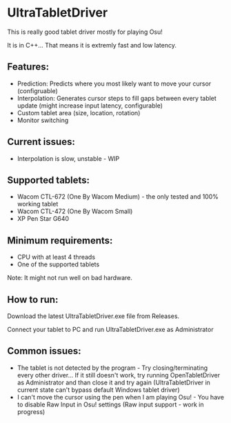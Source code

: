 # UltraTabletDriver
This is really good tablet driver mostly for playing Osu!

It is in C++... That means it is extremly fast and low latency.

## Features:
- Prediction: Predicts where you most likely want to move your cursor (configruable)
- Interpolation: Generates cursor steps to fill gaps between every tablet update (might increase input latency, configurable)
- Custom tablet area (size, location, rotation)
- Monitor switching


## Current issues:
- Interpolation is slow, unstable - WIP

## Supported tablets:
- Wacom CTL-672 (One By Wacom Medium) - the only tested and 100% working tablet
- Wacom CTL-472 (One By Wacom Small)
- XP Pen Star G640

## Minimum requirements:
- CPU with at least 4 threads
- One of the supported tablets

Note: It might not run well on bad hardware.

## How to run:
Download the latest UltraTabletDriver.exe file from Releases.

Connect your tablet to PC and run UltraTabletDriver.exe as Administrator

## Common issues:
- The tablet is not detected by the program - Try closing/terminating every other driver... If it still doesn't work, try running OpenTabletDriver as Administrator and than close it and try again (UltraTabletDriver in current state can't bypass default Windows tablet driver)
- I can't move the cursor using the pen when I am playing Osu! - You have to disable Raw Input in Osu! settings (Raw input support - work in progress)
